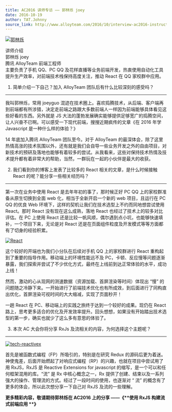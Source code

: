 ```yaml
---
title: AC2016 讲师专访 —— 郭林烁 joey
date: 2016-10-19
author: TAT.Johnny
source_link: http://www.alloyteam.com/2016/10/interview-ac2016-instructor-lin-guo-shuo-joey/
---
```


<!-- {% raw %} - for jekyll -->

[![郭林烁](http://www.alloyteam.com/wp-content/uploads/2016/10/郭林烁-300x167.jpg)](http://www.alloyteam.com/wp-content/uploads/2016/10/郭林烁.jpg)

讲师介绍  
郭林烁 joey  
腾讯 AlloyTeam 前端工程师  
主要负责了手机 QQ、PC QQ 及花样直播等业务前端开发，热衷使用自动化工具提升生产效率，对前端技术栈保持高度关注，推动 React 在 QQ 家校群中应用。

1. 简单介绍一下自己？加入 AlloyTeam 团队后有什么比较深刻的感受吗？  

* * *

我叫郭林烁，常用 joeyguo 混迹在技术圈上。喜欢捣腾技术，从后端、客户端再到前端都有所涉猎，决定走前端之路跟大多数前端人一样因为前端能够具体看见这些好看的东西。另外就是 JS 大法的蓬勃发展确实能够提供足够宽广的捣腾空间，让人兴奋不已啊。可以感受一下现代前端，搜搜近期疯传的文章《在 2016 年学 Javascript 是一种什么样的体验？》

14 年底加入腾讯 AlloyTeam 团队至今。对于 AlloyTeam 的最深体会，除了这里热情高涨的技术氛围以外，还有就是我们会自导一些业务开发之外的自由项目，对新技术的预研及落地也能够有着较多的尝试。从我看来，这些对保持技术热情及技术提升都有着非常大的帮助，当然，一群玩在一起的小伙伴是最大的收获。

2. 我们看到你的博客上发表了比较多的 React 相关的文章，是什么时候接触 React 的呢？能分享一些相关经历吗？  

* * *

第一次在业务中使用 React 是去年年初的事了，那时候正好 PC QQ 上的家校群准备从原生切换到全面 web 化，相当于全新开启一个新的 web 项目，且运行在 PC QQ 的优良 Web 环境下，这样的契机让我们在技术选型上不约而同地想尝试使用 React。那时 React 没有现在这么成熟，落地 React 也经过了技术上的较多对比评估。在 PC 上使用 React 还是比较一帆风顺，偶尔遇到点小坑，也能够快速填补，一个项目下来，无论是对 React 还是在页面组件粒度及开发模式等等方面都有了切身的经验积累。

[![React](http://www.alloyteam.com/wp-content/uploads/2016/10/React-300x167.jpg)](http://www.alloyteam.com/wp-content/uploads/2016/10/React.jpg)

这个较好的开端也为我们小分队在后续对手机 QQ 上的家校群进行 React 重构起到了重要的指导作用。移动端上的环境性能远不及 PC，卡顿、反应慢等问题逐渐暴露，我们探索并尝试了不少优化方式，最终在上线前到达正常体验的水平，成功上线！

然而，激动的心从现网的测速数据（资源加载、首屏渲染等时间）体现出 “慢” 的问题随之冷静下来。一开始进行了前端技术优化也有所成效，到后面进行了同构直出优化，首屏渲染可视时间的大大缩减，实现了页面秒开！

一趟 React 在 PC、移动端上的实践之旅终于达到一个较好的成果。现仍在 React 路上，思考更多适合的优化及开发效率提升。回头想想，如果没有开始踏出技术选型的第一步，确实也就少了这么多有意思的体验了。

3. 本次 AC 大会你将分享 RxJs 及流相关的内容，为何选择这个主题呢？  

* * *

[![tech-reactivex](http://www.alloyteam.com/wp-content/uploads/2016/10/tech-reactivex-300x150.png)](http://www.alloyteam.com/wp-content/uploads/2016/10/tech-reactivex.png)

首先是被函数式编程（FP）所吸引的，特别是在研究 Redux 的源码后更为着迷。神使鬼差，后面开始燃起了对响应式编程（RP）的兴趣，也就在项目中尝试用了用 RxJS，RxJS 是 Reactive Extensions for javascript 的缩写，是一个可以和任何框架混用的库。“流” 是 Rx 中核心概念之一，Rx 提供了创建、结束以及一系列强大的操作、管理流的方式。经过了一段时间的使用，也逐渐对 “ 流” 的概念有了更多的体会，所以此次想分享一下自己对 RxJS 及流的一些理解。

**更多精彩内容，敬请期待郭林烁在 AC2016 上的分享 ——《\*\***使用 RxJS 构建流式前端应用 \***\*》**

<!-- {% endraw %} - for jekyll -->